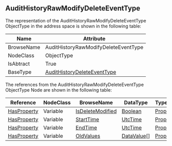 <!-- objecttype -->
## AuditHistoryRawModifyDeleteEventType

The representation of the AuditHistoryRawModifyDeleteEventType ObjectType in the address space is shown in the following table:  

|Name|Attribute|
|---|---|
|BrowseName|AuditHistoryRawModifyDeleteEventType|
|NodeClass|ObjectType|
|IsAbtract|True|
|BaseType|[AuditHistoryDeleteEventType](../../../Part11/ObjectTypes/AuditHistoryDeleteEventType/readme.md)|

The references from the AuditHistoryRawModifyDeleteEventType ObjectType Node are shown in the following table:  

|Reference|NodeClass|BrowseName|DataType|TypeDefinition|ModellingRule|
|---|---|---|---|---|---|
|[HasProperty](../../../Part3/ReferenceTypes/HasProperty/readme.md)|Variable|[IsDeleteModified](#IsDeleteModified)|[Boolean](../../../Part3/DataTypes/Boolean/readme.md)|[PropertyType](../../Part5/VariableTypes/PropertyType/readme.md)|[Mandatory](../../Objects/Mandatory/readme.md)|
|[HasProperty](../../../Part3/ReferenceTypes/HasProperty/readme.md)|Variable|[StartTime](#StartTime)|[UtcTime](../../../Part3/DataTypes/UtcTime/readme.md)|[PropertyType](../../Part5/VariableTypes/PropertyType/readme.md)|[Mandatory](../../Objects/Mandatory/readme.md)|
|[HasProperty](../../../Part3/ReferenceTypes/HasProperty/readme.md)|Variable|[EndTime](#EndTime)|[UtcTime](../../../Part3/DataTypes/UtcTime/readme.md)|[PropertyType](../../Part5/VariableTypes/PropertyType/readme.md)|[Mandatory](../../Objects/Mandatory/readme.md)|
|[HasProperty](../../../Part3/ReferenceTypes/HasProperty/readme.md)|Variable|[OldValues](#OldValues)|[DataValue](../../../Part4/DataTypes/DataValue/readme.md)[]|[PropertyType](../../Part5/VariableTypes/PropertyType/readme.md)|[Mandatory](../../Objects/Mandatory/readme.md)|


